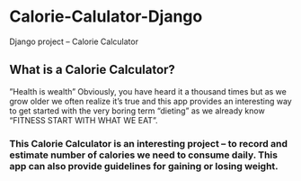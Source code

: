# Calorie-Calulator-Django
Django project – Calorie Calculator

<h2> What is a Calorie Calculator? </h2>
”Health is wealth” Obviously, you have heard it a thousand times but as we grow older we often realize it’s true and this app provides an interesting way to get started with the very boring term “dieting” as we already know “FITNESS START WITH WHAT WE EAT”.

### This Calorie Calculator is an interesting project –  to record and estimate number of calories we need to consume daily. This app can also provide guidelines for gaining or losing weight.
